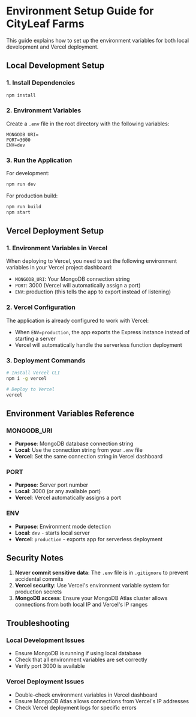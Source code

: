 # Environment Setup Guide for CityLeaf Farms

This guide explains how to set up the environment variables for both local development and Vercel deployment.

## Local Development Setup

### 1. Install Dependencies
```bash
npm install
```

### 2. Environment Variables
Create a `.env` file in the root directory with the following variables:

```env
MONGODB_URI=
PORT=3000
ENV=dev
```

### 3. Run the Application
For development:
```bash
npm run dev
```

For production build:
```bash
npm run build
npm start
```

## Vercel Deployment Setup

### 1. Environment Variables in Vercel
When deploying to Vercel, you need to set the following environment variables in your Vercel project dashboard:

- `MONGODB_URI`: Your MongoDB connection string
- `PORT`: 3000 (Vercel will automatically assign a port)
- `ENV`: production (this tells the app to export instead of listening)

### 2. Vercel Configuration
The application is already configured to work with Vercel:
- When `ENV=production`, the app exports the Express instance instead of starting a server
- Vercel will automatically handle the serverless function deployment

### 3. Deployment Commands
```bash
# Install Vercel CLI
npm i -g vercel

# Deploy to Vercel
vercel
```

## Environment Variables Reference

### MONGODB_URI
- **Purpose**: MongoDB database connection string
- **Local**: Use the connection string from your `.env` file
- **Vercel**: Set the same connection string in Vercel dashboard

### PORT
- **Purpose**: Server port number
- **Local**: 3000 (or any available port)
- **Vercel**: Vercel automatically assigns a port

### ENV
- **Purpose**: Environment mode detection
- **Local**: `dev` - starts local server
- **Vercel**: `production` - exports app for serverless deployment

## Security Notes

1. **Never commit sensitive data**: The `.env` file is in `.gitignore` to prevent accidental commits
2. **Vercel security**: Use Vercel's environment variable system for production secrets
3. **MongoDB access**: Ensure your MongoDB Atlas cluster allows connections from both local IP and Vercel's IP ranges

## Troubleshooting

### Local Development Issues
- Ensure MongoDB is running if using local database
- Check that all environment variables are set correctly
- Verify port 3000 is available

### Vercel Deployment Issues
- Double-check environment variables in Vercel dashboard
- Ensure MongoDB Atlas allows connections from Vercel's IP addresses
- Check Vercel deployment logs for specific errors
